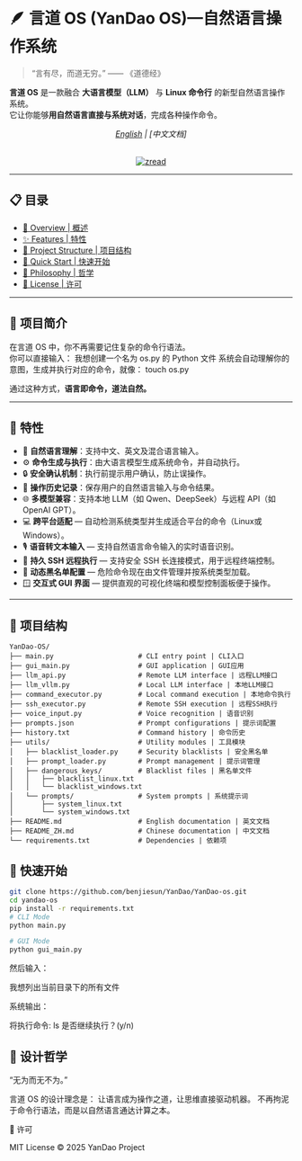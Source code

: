# 🪶 言道 OS (YanDao OS)—自然语言操作系统

> “言有尽，而道无穷。” —— 《道德经》

**言道 OS** 是一款融合 **大语言模型（LLM）** 与 **Linux 命令行** 的新型自然语言操作系统。  
它让你能够**用自然语言直接与系统对话**，完成各种操作命令。

<div align="center">

*[English](reademe.md) | [中文文档]*  
<br>

[![zread](https://img.shields.io/badge/Ask_Zread-_.svg?style=flat&color=00b0aa&labelColor=000000&logo=data%3Aimage%2Fsvg%2Bxml%3Bbase64%2CPHN2ZyB3aWR0aD0iMTYiIGhlaWdodD0iMTYiIHZpZXdCb3g9IjAgMCAxNiAxNiIgZmlsbD0ibm9uZSIgeG1sbnM9Imh0dHA6Ly93d3cudzMub3JnLzIwMDAvc3ZnIj4KPHBhdGggZD0iTTQuOTYxNTYgMS42MDAxSDIuMjQxNTZDMS44ODgxIDEuNjAwMSAxLjYwMTU2IDEuODg2NjQgMS42MDE1NiAyLjI0MDFWNC45NjAxQzEuNjAxNTYgNS4zMTM1NiAxLjg4ODEgNS42MDAxIDIuMjQxNTYgNS42MDAxSDQuOTYxNTZDNS4zMTUwMiA1LjYwMDEgNS42MDE1NiA1LjMxMzU2IDUuNjAxNTYgNC45NjAxVjIuMjQwMUM1LjYwMTU2IDEuODg2NjQgNS4zMTUwMiAxLjYwMDEgNC45NjE1NiAxLjYwMDFaIiBmaWxsPSIjZmZmIi8%2BCjxwYXRoIGQ9Ik00Ljk2MTU2IDEwLjM5OTlIMi4yNDE1NkMxLjg4ODEgMTAuMzk5OSAxLjYwMTU2IDEwLjY4NjQgMS42MDE1NiAxMS4wMzk5VjEzLjc1OTlDMS42MDE1NiAxNC4xMTM0IDEuODg4MSAxNC4zOTk5IDIuMjQxNTYgMTQuMzk5OUg0Ljk2MTU2QzUuMzE1MDIgMTQuMzk5OSA1LjYwMTU2IDE0LjExMzQgNS42MDE1NiAxMy43NTk5VjExLjAzOTlDNS42MDE1NiAxMC42ODY0IDUuMzE1MDIgMTAuMzk5OSA0Ljk2MTU2IDEwLjM5OTlaIiBmaWxsPSIjZmZmIi8%2BCjxwYXRoIGQ9Ik0xMy43NTg0IDEuNjAwMUgxMS4wMzg0QzEwLjY4NSAxLjYwMDEgMTAuMzk4NCAxLjg4NjY0IDEwLjM5ODQgMi4yNDAxVjQuOTYwMUMxMC4zOTg0IDUuMzEzNTYgMTAuNjg1IDUuNjAwMSAxMS4wMzg0IDUuNjAwMUgxMy43NTg0QzE0LjExMTkgNS42MDAxIDE0LjM5ODQgNS4zMTM1NiAxNC4zOTg0IDQuOTYwMVYyLjI0MDFDMTQuMzk4NCAxLjg4NjY0IDE0LjExMTkgMS42MDAxIDEzLjc1ODQgMS42MDAxWiIgZmlsbD0iI2ZmZiIvPgo8cGF0aCBkPSJNNCAxMkwxMiA0TDQgMTJaIiBmaWxsPSIjZmZmIi8%2BCjxwYXRoIGQ9Ik00IDEyTDEyIDQiIHN0cm9rZT0iI2ZmZiIgc3Ryb2tlLXdpZHRoPSIxLjUiIHN0cm9rZS1saW5lY2FwPSJyb3VuZCIvPgo8L3N2Zz4K&logoColor=ffffff)](https://zread.ai/benjiesun/YanDao-OS)
</div>

---
## 📋 目录

- [🌌 Overview | 概述](#overview)
- [✨ Features | 特性](#features)
- [🧩 Project Structure | 项目结构](#project-structure)
- [🚀 Quick Start | 快速开始](#quick-start)
- [💭 Philosophy | 哲学](#philosophy)
- [📜 License | 许可](#license)

---
## 🌌 项目简介

在言道 OS 中，你不再需要记住复杂的命令行语法。  
你可以直接输入：
我想创建一个名为 os.py 的 Python 文件
系统会自动理解你的意图，生成并执行对应的命令，就像：
touch os.py

通过这种方式，**语言即命令，道法自然。**

---

## 🌱 特性

- 🧠 **自然语言理解**：支持中文、英文及混合语言输入。  
- ⚙️ **命令生成与执行**：由大语言模型生成系统命令，并自动执行。  
- 🔒 **安全确认机制**：执行前提示用户确认，防止误操作。  
- 📜 **操作历史记录**：保存用户的自然语言输入与命令结果。  
- 🌐 **多模型兼容**：支持本地 LLM（如 Qwen、DeepSeek）与远程 API（如 OpenAI GPT）。
- 💻 **跨平台适配** — 自动检测系统类型并生成适合平台的命令（Linux或 Windows）。
- 🎙️ **语音转文本输入** — 支持自然语言命令输入的实时语音识别。
- 🔗 **持久 SSH 远程执行** — 支持安全 SSH 长连接模式，用于远程终端控制。
- 🧩 **动态黑名单配置** — 危险命令现在由文件管理并按系统类型加载。
- 🪟 **交互式 GUI 界面** — 提供直观的可视化终端和模型控制面板便于操作。

---

## 🧩 项目结构
```text
YanDao-OS/
├── main.py                     # CLI entry point | CLI入口
├── gui_main.py                 # GUI application | GUI应用
├── llm_api.py                  # Remote LLM interface | 远程LLM接口
├── llm_vllm.py                 # Local LLM interface | 本地LLM接口
├── command_executor.py         # Local command execution | 本地命令执行
├── ssh_executor.py             # Remote SSH execution | 远程SSH执行
├── voice_input.py              # Voice recognition | 语音识别
├── prompts.json                # Prompt configurations | 提示词配置
├── history.txt                 # Command history | 命令历史
├── utils/                      # Utility modules | 工具模块
│   ├── blacklist_loader.py     # Security blacklists | 安全黑名单
│   ├── prompt_loader.py        # Prompt management | 提示词管理
│   ├── dangerous_keys/         # Blacklist files | 黑名单文件
│   │   ├── blacklist_linux.txt
│   │   └── blacklist_windows.txt
│   └── prompts/                # System prompts | 系统提示词
│       ├── system_linux.txt
│       └── system_windows.txt
├── README.md                   # English documentation | 英文文档
├── README_ZH.md                # Chinese documentation | 中文文档
└── requirements.txt            # Dependencies | 依赖项
```
## 🚀 快速开始

```bash
git clone https://github.com/benjiesun/YanDao/YanDao-os.git
cd yandao-os
pip install -r requirements.txt
# CLI Mode
python main.py

# GUI Mode
python gui_main.py
``` 
然后输入：

我想列出当前目录下的所有文件

系统输出：

将执行命令: ls
是否继续执行？(y/n)

## 💭 设计哲学

“无为而无不为。”

言道 OS 的设计理念是：
让语言成为操作之道，让思维直接驱动机器。
不再拘泥于命令行语法，而是以自然语言通达计算之本。

📜 许可

MIT License © 2025 YanDao Project
